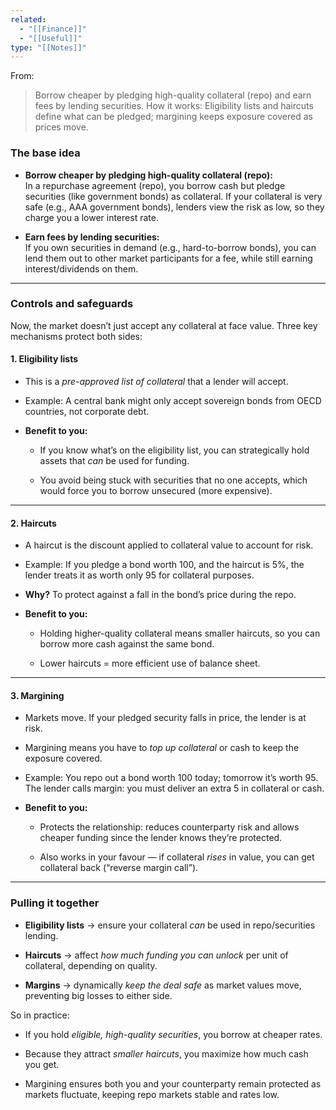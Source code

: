 ```yaml
---
related:
  - "[[Finance]]"
  - "[[Useful]]"
type: "[[Notes]]"
---
```


From:

> Borrow cheaper by pledging high-quality collateral (repo) and earn fees by lending securities.
> How it works: Eligibility lists and haircuts define what can be pledged;
> margining keeps exposure covered as prices move.

### The base idea

- **Borrow cheaper by pledging high-quality collateral (repo):**  
    In a repurchase agreement (repo), you borrow cash but pledge securities (like government bonds) as collateral. If your collateral is very safe (e.g., AAA government bonds), lenders view the risk as low, so they charge you a lower interest rate.
    
- **Earn fees by lending securities:**  
    If you own securities in demand (e.g., hard-to-borrow bonds), you can lend them out to other market participants for a fee, while still earning interest/dividends on them.
    

---

### Controls and safeguards

Now, the market doesn’t just accept any collateral at face value. Three key mechanisms protect both sides:

#### 1. **Eligibility lists**

- This is a _pre-approved list of collateral_ that a lender will accept.
    
- Example: A central bank might only accept sovereign bonds from OECD countries, not corporate debt.
    
- **Benefit to you:**
    
    - If you know what’s on the eligibility list, you can strategically hold assets that _can_ be used for funding.
        
    - You avoid being stuck with securities that no one accepts, which would force you to borrow unsecured (more expensive).
        

---

#### 2. **Haircuts**

- A haircut is the discount applied to collateral value to account for risk.
    
- Example: If you pledge a bond worth 100, and the haircut is 5%, the lender treats it as worth only 95 for collateral purposes.
    
- **Why?** To protect against a fall in the bond’s price during the repo.
    
- **Benefit to you:**
    
    - Holding higher-quality collateral means smaller haircuts, so you can borrow more cash against the same bond.
        
    - Lower haircuts = more efficient use of balance sheet.
        

---

#### 3. **Margining**

- Markets move. If your pledged security falls in price, the lender is at risk.
    
- Margining means you have to _top up collateral_ or cash to keep the exposure covered.
    
- Example: You repo out a bond worth 100 today; tomorrow it’s worth 95. The lender calls margin: you must deliver an extra 5 in collateral or cash.
    
- **Benefit to you:**
    
    - Protects the relationship: reduces counterparty risk and allows cheaper funding since the lender knows they’re protected.
        
    - Also works in your favour — if collateral _rises_ in value, you can get collateral back (“reverse margin call”).
        

---

### Pulling it together

- **Eligibility lists** → ensure your collateral _can_ be used in repo/securities lending.
    
- **Haircuts** → affect _how much funding you can unlock_ per unit of collateral, depending on quality.
    
- **Margins** → dynamically _keep the deal safe_ as market values move, preventing big losses to either side.
    

So in practice:

- If you hold _eligible, high-quality securities_, you borrow at cheaper rates.
    
- Because they attract _smaller haircuts_, you maximize how much cash you get.
    
- Margining ensures both you and your counterparty remain protected as markets fluctuate, keeping repo markets stable and rates low.